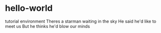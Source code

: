 # hello-world
tutorial environment
Theres a starman waiting in the sky
He said he'd like to meet us
But he thinks he'd blow our minds
